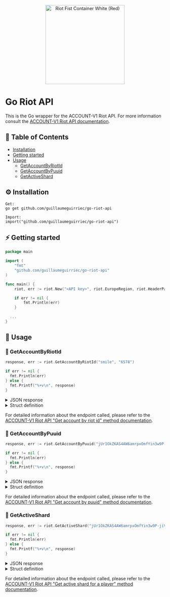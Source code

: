 <p align="center">
  <a href="https://www.riotgames.com"><img src="https://www.riotgames.com/darkroom/800/4055f068b0bc39bbe60d08491a39994b:0ff2ceae3e7bed5e6f2c9c5a1aded2c0/riot-fist-container-white-red.png" width="250" title="Riot Fist Container White (Red)"></a>
</p>

# Go Riot API

This is the Go wrapper for the ACCOUNT-V1 Riot API. For more information consult the [ACCOUNT-V1 Riot API documentation](https://developer.riotgames.com/apis#account-v1).

## 🎯 Table of Contents

*	[Installation](#installation)
* [Getting started](#getting-started)
* [Usage](#usage)
  *	[GetAccountByRiotId](#getAccountByRiotId)
  *	[GetAccountByPuuid](#getAccountByPuuid)
  *	[GetActiveShard](#getActiveShard)

<a name="installation"></a>

## ⚙️ Installation

```
Get:
go get github.com/guillaumeguirriec/go-riot-api

Import:
import("github.com/guillaumeguirriec/go-riot-api")
```

<a name="getting-started"></a>

## ⚡️ Getting started

```go
package main

import (
	"fmt"
	"github.com/guillaumeguirriec/go-riot-api"
)

func main() {
	riot, err := riot.New("<API key>", riot.EuropeRegion, riot.HeaderParam, false)

	if err != nil {
		fmt.Println(err)
  	}
  
  ...
}
```

<a name="usage"></a>

## 👀 Usage

<a name="getAccountByRiotId"></a>

### 📖 GetAccountByRiotId

```go
response, err := riot.GetAccountByRiotId("smile", "6578")

if err != nil {
  fmt.Println(err)
} else {
  fmt.Printf("%+v\n", response)
}
```

<details>
  <summary>JSON response</summary>

```go
{
    "puuid": "jUr1OkZKAS4AW6amrpxOmfYin3w9P-jiVuI7UtNmyrJRL9Z5B0R_Qzs6h7pEwCThABtBODsoyhcDbQ",
    "gameName": "smile",
    "tagLine": "6578"
}
```
</details>

<details>
  <summary>Struct definition</summary>

```go
type AccountDto struct {
  Puuid, GameName, TagLine string
}
```
</details>

For detailed information about the endpoint called, please refer to the [ACCOUNT-V1 Riot API "Get account by riot id" method documentation](https://developer.riotgames.com/apis#account-v1/GET_getByRiotId).

<a name="getAccountByPuuid"></a>

### 📖 GetAccountByPuuid

```go
response, err := riot.GetAccountByPuuid("jUr1OkZKAS4AW6amrpxOmfYin3w9P-jiVuI7UtNmyrJRL9Z5B0R_Qzs6h7pEwCThABtBODsoyhcDbQ")

if err != nil {
  fmt.Println(err)
} else {
  fmt.Printf("%+v\n", response)
}
```

<details>
  <summary>JSON response</summary>

```go
{
    "puuid": "jUr1OkZKAS4AW6amrpxOmfYin3w9P-jiVuI7UtNmyrJRL9Z5B0R_Qzs6h7pEwCThABtBODsoyhcDbQ",
    "gameName": "smile",
    "tagLine": "6578"
}
```
</details>

<details>
  <summary>Struct definition</summary>

```go
type AccountDto struct {
  Puuid, GameName, TagLine string
}
```
</details>

For detailed information about the endpoint called, please refer to the [ACCOUNT-V1 Riot API "Get account by puuid" method documentation](https://developer.riotgames.com/apis#account-v1/GET_getByPuuid).

<a name="getActiveShard"></a>

### 📖 GetActiveShard

```go
response, err := riot.GetActiveShard("jUr1OkZKAS4AW6amrpxOmfYin3w9P-jiVuI7UtNmyrJRL9Z5B0R_Qzs6h7pEwCThABtBODsoyhcDbQ", "val")

if err != nil {
  fmt.Println(err)
} else {
  fmt.Printf("%+v\n", response)
}
```

<details>
  <summary>JSON response</summary>

```go
{
    "puuid": "jUr1OkZKAS4AW6amrpxOmfYin3w9P-jiVuI7UtNmyrJRL9Z5B0R_Qzs6h7pEwCThABtBODsoyhcDbQ",
    "game": "val",
    "activeShard": "eu"
}
```
</details>

<details>
  <summary>Struct definition</summary>

```go
type ActiveShardDto struct {
	Puuid, Game, ActiveShard string
}
```
</details>

For detailed information about the endpoint called, please refer to the [ACCOUNT-V1 Riot API "Get active shard for a player" method documentation](https://developer.riotgames.com/apis#account-v1/GET_getActiveShard).
